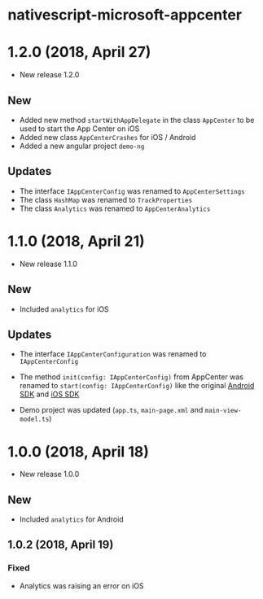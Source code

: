 nativescript-microsoft-appcenter
==============================

# 1.2.0 (2018, April 27)

- New release 1.2.0

## New

- Added new method `startWithAppDelegate` in the class `AppCenter` to be used to start the App Center on iOS
- Added new class `AppCenterCrashes` for iOS / Android
- Added a new angular project `demo-ng`

## Updates
- The interface `IAppCenterConfig` was renamed to `AppCenterSettings`
- The class `HashMap` was renamed to `TrackProperties`
- The class `Analytics` was renamed to `AppCenterAnalytics`

# 1.1.0 (2018, April 21)

- New release 1.1.0

## New

- Included `analytics` for iOS

## Updates
- The interface `IAppCenterConfiguration` was renamed to `IAppCenterConfig`

- The method `init(config: IAppCenterConfig)` from AppCenter was renamed to `start(config: IAppCenterConfig)` like the original [Android SDK](https://github.com/Microsoft/AppCenter-SDK-Android) and [iOS SDK](https://github.com/Microsoft/AppCenter-SDK-Apple)
- Demo project was updated (`app.ts`, `main-page.xml` and `main-view-model.ts`)

# 1.0.0 (2018, April 18)

- New release 1.0.0

## New

- Included `analytics` for Android

## 1.0.2 (2018, April 19)

### Fixed
- Analytics was raising an error on iOS